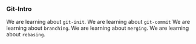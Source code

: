 ### Git-Intro
We are learning about `git-init`.
We are learning about `git-commit`
We are learning about `branching`.
We are learning about `merging`.
We are learning about `rebasing`.

